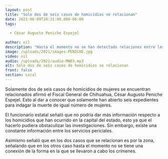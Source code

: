 ```yaml
---
layout: post
title: "Solo dos de seis casos de homicidios se relacionan"
date: 2021-06-09T20:31:00.000-06:00
tags:
  
  - César Augusto Peniche Espejel
  
author: nil
description: "Hasta el momento no se han detectado relaciones entre las muertes."
image: /uploads/2021/images-PENICHE.jpg
video: nil
audio: /uploads/2021/audio-MW03.mp3
alt: Solo dos de seis casos de homicidios se relacionan
front: false
section: Local
---
```


Solamente dos de seis casos de homicidios de mujeres se encuentran relacionados afirmó el Fiscal General de Chihuahua, César Augusto Peniche Espejel. Esto al dar a conocer que solamente han abierto seis expedientes para indagar la muerte de igual número de mujeres.

El funcionario estatal señaló que no podría dar más información respecto a los homicidios que han ocurrido en la capital del estado, esto ya que el hacerlo pudiera obstaculizar las investigaciones. Sin embargo, existe una constante información entre los servicios periciales.

Asimismo señaló que en los dos casos que se relacionan es por la zona, señalando que en los otros caso hasta el momento no se tiene una conexión de la forma en la que se llevaron a cabo los crímenes.
